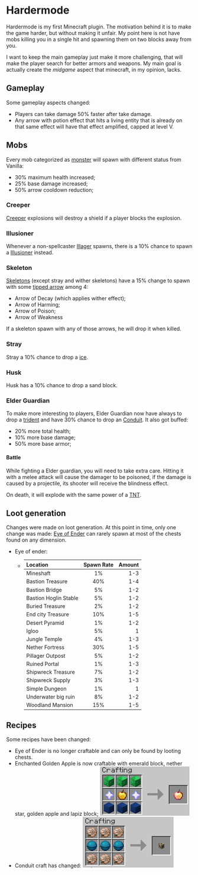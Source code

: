 # Hardermode

Hardermode is my first Minecraft plugin.
The motivation behind it is to make the game
harder, but without making it unfair.
My point here is not have mobs killing you in a
single hit and spawning them on two blocks away
from you.

I want to keep the main gameplay just make it
more challenging, that will make the player
search for better armors and weapons. My main
goal is actually create the *midgame* aspect
that minecraft, in my opinion, lacks.

## Gameplay

Some gameplay aspects changed:

- Players can take damage 50% faster after take 
  damage.
- Any arrow with potion effect that hits a living
  entity that is already on that same effect will
  have that effect amplified, capped at level V.

## Mobs

Every mob categorized as [monster](https://hub.spigotmc.org/javadocs/spigot/org/bukkit/entity/Monster.html)
will spawn with different status from Vanilla:

- 30% maximum health increased;
- 25% base damage increased;
- 50% arrow cooldown reduction;

### Creeper

[Creeper](https://minecraft.fandom.com/wiki/Creeper)
explosions will destroy a shield if a
player blocks the explosion.

### Illusioner

Whenever a non-spellcaster [Illager](https://minecraft.fandom.com/wiki/Illager)
spawns, there is a 10% chance to spawn a
[Illusioner](https://minecraft.fandom.com/wiki/Illusioner)
instead.

### Skeleton

[Skeletons](https://minecraft.fandom.com/wiki/Skeleton)
(except stray and wither skeletons) have a 15% change to spawn with some
[tipped arrow](https://minecraft.fandom.com/wiki/Arrow#Tipped_arrows)
among 4:

- Arrow of Decay (which applies wither effect);
- Arrow of Harming;
- Arrow of Poison;
- Arrow of Weakness

If a skeleton spawn with any of those arrows,
he will drop it when killed.

### Stray

Stray a 10% chance to drop a [ice](https://minecraft.fandom.com/wiki/Ice).

### Husk

Husk has a 10% chance to drop a sand block.

### Elder Guardian

To make more interesting to players, Elder Guardian
now have always to drop a [trident](https://minecraft.fandom.com/wiki/Trident)
and have 30% chance to drop an [Conduit](https://minecraft.fandom.com/wiki/Conduit).
It also got buffed:

- 20% more total health;
- 10% more base damage;
- 50% more base armor;

#### Battle

While fighting a Elder guardian, you will need to take
extra care. Hitting it with a melee attack will cause
the damager to be poisoned, if the damage is caused by
a projectile, its shooter will receive the blindness effect.

On death, it will explode with the same power of a [TNT](https://minecraft.fandom.com/wiki/TNT).
  
## Loot generation

Changes were made on loot generation.
At this point in time, only one change was
made: [Eye of Ender](https://minecraft.fandom.com/wiki/Eye_of_Ender)
can rarely spawn at most of the chests found
on any dimension.

- Eye of ender:
  - | Location      | Spawn Rate    | Amount |
    | ------------- |:-------------:| -----:|
    | Mineshaft     | 1% | 1-3 |
    | Bastion Treasure | 40% |  1-4  |
    | Bastion Bridge | 5% | 1-2 |
    | Bastion Hoglin Stable | 5% | 1-2 |
    | Buried Treasure | 2% | 1-2 |
    | End city Treasure | 10% | 1-5 |
    | Desert Pyramid | 1% | 1-2 |
    | Igloo | 5% | 1 |
    | Jungle Temple | 4% | 1-3 |
    | Nether Fortress | 30% | 1-5 |
    | Pillager Outpost | 5% | 1-2 |
    | Ruined Portal | 1% | 1-3 |
    | Shipwreck Treasure | 7% | 1-2 |
    | Shipwreck Supply | 3% | 1-3 |
    | Simple Dungeon | 1% | 1 |
    | Underwater big ruin | 8% | 1-2 |
    | Woodland Mansion | 15% | 1-5 |
  
## Recipes

Some recipes have been changed:

- Eye of Ender is no longer craftable and can
only be found by looting chests.
- Enchanted Golden Apple is now craftable with emerald
  block, nether star, golden apple and lapiz block;
  ![Enchanted Golden Apple craft](./assets/Enchanted_golden_apple_craft.png)
- Conduit craft has changed:
  ![Conduit craft](./assets/Conduit.png)